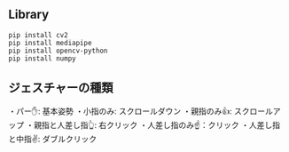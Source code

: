 ## Library
~~~bash!
pip install cv2
pip install mediapipe
pip install opencv-python
pip install numpy
~~~

## ジェスチャーの種類
・パー✋: 基本姿勢
・小指のみ: スクロールダウン
・親指のみ👍: スクロールアップ
・親指と人差し指👆: 右クリック
・人差し指のみ☝️：クリック
・人差し指と中指✌️: ダブルクリック
